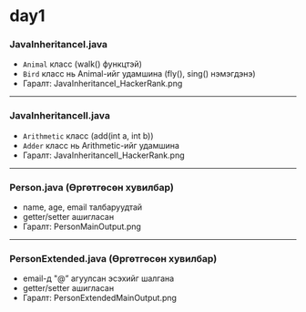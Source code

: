 # day1

### JavaInheritanceI.java

- `Animal` класс (walk() функцтэй)
- `Bird` класс нь Animal-ийг удамшина (fly(), sing() нэмэгдэнэ)
- Гаралт: JavaInheritanceI_HackerRank.png

---

### JavaInheritanceII.java

- `Arithmetic` класс (add(int a, int b))
- `Adder` класс нь Arithmetic-ийг удамшина
- Гаралт: JavaInheritanceII_HackerRank.png

---

### Person.java (Өргөтгөсөн хувилбар)

- name, age, email талбаруудтай
- getter/setter ашигласан
- Гаралт: PersonMainOutput.png

---

### PersonExtended.java (Өргөтгөсөн хувилбар)

- email-д "@” агуулсан эсэхийг шалгана
- getter/setter ашигласан
- Гаралт: PersonExtendedMainOutput.png
